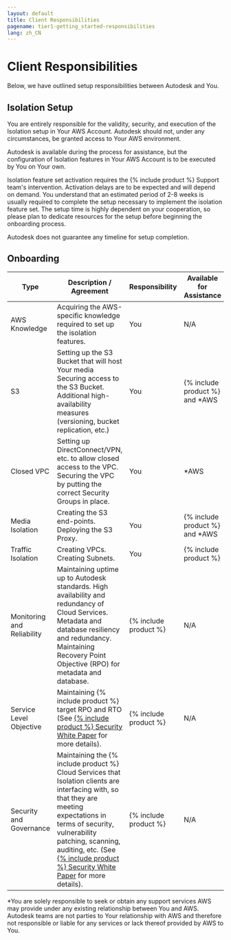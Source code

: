```yaml
---
layout: default
title: Client Responsibilities
pagename: tier1-getting_started-responsibilities
lang: zh_CN
---
```

  
# Client Responsibilities

Below, we have outlined setup responsibilities between Autodesk and You. 

## Isolation Setup

You are entirely responsible for the validity, security, and execution of the Isolation setup in Your AWS Account. Autodesk should not, under any circumstances, be granted access to Your AWS environment.
 
Autodesk is available during the process for assistance, but the configuration of Isolation features in Your AWS Account is to be executed by You on Your own.

Isolation feature set activation requires the {% include product %} Support team's intervention. Activation delays are to be expected and will depend on demand. You understand that an estimated period of 2-8 weeks is usually required to complete the setup necessary to implement the isolation feature set. The setup time is highly dependent on your cooperation, so please plan to dedicate resources for the setup before beginning the onboarding process.

Autodesk does not guarantee any timeline for setup completion.

## Onboarding

|Type|	Description / Agreement |	Responsibility	| Available for Assistance|
|--------|-----|----------|---------|
|AWS Knowledge	|	Acquiring the AWS-specific knowledge required to set up the isolation features.	|You	|N/A|
|S3|Setting up the S3 Bucket that will host Your media Securing access to the S3 Bucket. Additional high-availability measures (versioning, bucket replication, etc.)	|You	|{% include product %} and *AWS|
|Closed VPC	|Setting up DirectConnect/VPN, etc. to allow closed access to the VPC. Securing the VPC by putting the correct Security Groups in place.	|You	|*AWS |
|Media Isolation	|Creating the S3 end-points. Deploying the S3 Proxy.	|You|	{% include product %} and *AWS |
|Traffic Isolation	|Creating VPCs. Creating Subnets.|	You|{% include product %}|
|Monitoring and Reliability|Maintaining uptime up to Autodesk standards. High availability and redundancy of Cloud Services. Metadata and database resiliency and redundancy. Maintaining Recovery Point Objective (RPO) for metadata and database.	|{% include product %}|N/A|
|Service Level Objective|Maintaining {% include product %} target RPO and RTO (See [{% include product %} Security White Paper](https://help.autodesk.com/view/SGSUB/ENU/?guid=SG_Administrator_ar_general_security_ar_security_white_paper_html) for more details).|{% include product %}|	N/A|
|Security and Governance |Maintaining the {% include product %} Cloud Services that Isolation clients are interfacing with, so that they are meeting expectations in terms of security, vulnerability patching, scanning, auditing, etc. (See [{% include product %} Security White Paper](https://help.autodesk.com/view/SGSUB/ENU/?guid=SG_Administrator_ar_general_security_ar_security_white_paper_html) for more details).|	{% include product %}	|N/A|

*You are solely responsible to seek or obtain any support services AWS may provide under any existing relationship between You and AWS. Autodesk teams are not parties to Your relationship with AWS and therefore not responsible or liable for any services or lack thereof provided by AWS to You. 
